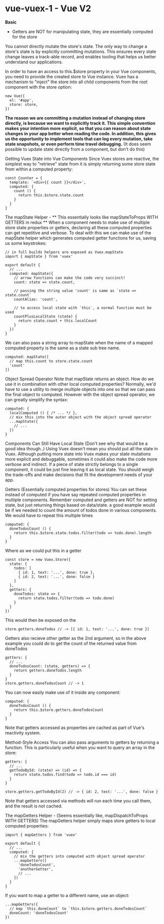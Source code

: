 # vue-vuex-1 - Vue V2

**Basic**
- Getters are NOT for manipulating state, they are essentially computed for the store


You cannot directly mutate the store's state. The only way to change a store's state is by explicitly committing mutations. This ensures every state change leaves a track-able record, and enables tooling that helps us better understand our applications.

In order to have an access to this.$store property in your Vue components, you need to provide the created store to Vue instance. Vuex has a mechanism to "inject" the store into all child components from the root component with the store option:
```
new Vue({
  el: '#app',
  store: store,
})
```

**The reason we are committing a mutation instead of changing store directly, is because we want to explicitly track it. This simple convention makes your intention more explicit, so that you can reason about state changes in your app better when reading the code. In addition, this gives us the opportunity to implement tools that can log every mutation, take state snapshots, or even perform time travel debugging.**
(It does seem possible to update state directly from a component, but don't do this)

Getting Vuex State into Vue Components
Since Vuex stores are reactive, the simplest way to "retrieve" state from it is simply returning some store state from within a computed property:
```
const Counter = {
  template: `<div>{{ count }}</div>`,
  computed: {
    count () {
      return this.$store.state.count
    }
  }
}
```

The mapState Helper - ** This essentially looks like mapStateToProps WITH GETTERS in redux **
When a component needs to make use of multiple store state properties or getters, declaring all these computed properties can get repetitive and verbose. To deal with this we can make use of the mapState helper which generates computed getter functions for us, saving us some keystrokes:

```
// in full builds helpers are exposed as Vuex.mapState
import { mapState } from 'vuex'

export default {
  // ...
  computed: mapState({
    // arrow functions can make the code very succinct!
    count: state => state.count,

    // passing the string value 'count' is same as `state => state.count`
    countAlias: 'count',

    // to access local state with `this`, a normal function must be used
    countPlusLocalState (state) {
      return state.count + this.localCount
    }
  })
}
```

We can also pass a string array to mapState when the name of a mapped computed property is the same as a state sub tree name.
```
computed: mapState([
  // map this.count to store.state.count
  'count'
])
```

Object Spread Operator
Note that mapState returns an object. How do we use it in combination with other local computed properties? Normally, we'd have to use a utility to merge multiple objects into one so that we can pass the final object to computed. However with the object spread operator, we can greatly simplify the syntax:
```
computed: {
  localComputed () { /* ... */ },
  // mix this into the outer object with the object spread operator
  ...mapState({
    // ...
  })
}
```

Components Can Still Have Local State (Don't see why that would be a good idea though..)
Using Vuex doesn't mean you should put all the state in Vuex. Although putting more state into Vuex makes your state mutations more explicit and debuggable, sometimes it could also make the code more verbose and indirect. If a piece of state strictly belongs to a single component, it could be just fine leaving it as local state. You should weigh the trade-offs and make decisions that fit the development needs of your app.

Getters (Essentially computed properties for stores)
You can set these instead of computed if you have say repeated computed properties in multiple components. Remember computed and getters are NOT for setting state, but just returning things based on data/state. a good example would be if we needed to count the amount of todos done in various components.
We would have to repeat this multiple times
```
computed: {
  doneTodosCount () {
    return this.$store.state.todos.filter(todo => todo.done).length
  }
}
```

Where as we could put this in a getter
```
const store = new Vuex.Store({
  state: {
    todos: [
      { id: 1, text: '...', done: true },
      { id: 2, text: '...', done: false }
    ]
  },
  getters: {
    doneTodos: state => {
      return state.todos.filter(todo => todo.done)
    }
  }
})
```
This would then be exposed on the
```
store.getters.doneTodos // -> [{ id: 1, text: '...', done: true }]
```

Getters also recieve other getter as the 2nd argument, so in the above example you could do to get the count of the returned value from doneTodos
```
getters: {
  // ...
  doneTodosCount: (state, getters) => {
    return getters.doneTodos.length
  }
}
store.getters.doneTodosCount // -> 1
```

You can now easily make use of it inside any component:
```
computed: {
  doneTodosCount () {
    return this.$store.getters.doneTodosCount
  }
}
```
Note that getters accessed as properties are cached as part of Vue's reactivity system.

Method-Style Access
You can also pass arguments to getters by returning a function. This is particularly useful when you want to query an array in the store:
```
getters: {
  // ...
  getTodoById: (state) => (id) => {
    return state.todos.find(todo => todo.id === id)
  }
}
```
```
store.getters.getTodoById(2) // -> { id: 2, text: '...', done: false }
```
Note that getters accessed via methods will run each time you call them, and the result is not cached.

The mapGetters Helper - (Seems essentially like, mapDispatchToProps WITH GETTERS)
The mapGetters helper simply maps store getters to local computed properties:
```
import { mapGetters } from 'vuex'

export default {
  // ...
  computed: {
    // mix the getters into computed with object spread operator
    ...mapGetters([
      'doneTodosCount',
      'anotherGetter',
      // ...
    ])
  }
}
```

If you want to map a getter to a different name, use an object:
```
...mapGetters({
  // map `this.doneCount` to `this.$store.getters.doneTodosCount`
  doneCount: 'doneTodosCount'
})
```